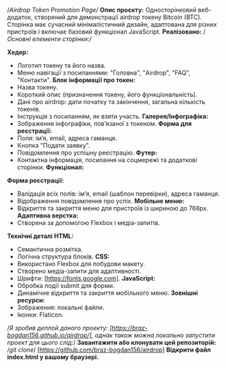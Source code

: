 /*Airdrop Token Promotion Page/*
**Опис проєкту:**
Односторінковий веб-додаток, створений для демонстрації airdrop токену Bitcoin (BTC). Сторінка має сучасний мінімалістичний дизайн, адаптована для різних пристроїв і включає базовий функціонал JavaScript.
**Реалізовано:**
/*Основні елементи сторінки:/*

**Хедер:**
- Логотип токену та його назва.
- Меню навігації з посиланнями: "Головна", "Airdrop", "FAQ", "Контакти".
**Блок інформації про токен:**
- Назва токену.
- Короткий опис (призначення токену, його функціональність).
- Дані про airdrop: дати початку та закінчення, загальна кількість токенів.
- Інструкція з посиланням, як взяти участь.
**Галерея/Інфографіка:**
- Зображення інфографіки, пов’язаної з токеном.
**Форма для реєстрації:**
- Поля: ім’я, email, адреса гаманця.
- Кнопка "Подати заявку".
- Повідомлення про успішну реєстрацію.
**Футер:**
- Контактна інформація, посилання на соцмережі та додаткові сторінки.
**Функціонал:**

**Форма реєстрації:**
- Валідація всіх полів: ім’я, email (шаблон перевірки), адреса гаманця.
- Відображення повідомлення про успіх.
**Мобільне меню:**
- Відкриття та закриття меню для пристроїв із шириною до 768px.
**Адаптивна верстка:**
- Створена за допомогою Flexbox і медіа-запитів.

**Технічні деталі**
**HTML:**
- Семантична розмітка.
- Логічна структура блоків.
**CSS:**
- Використано Flexbox для побудови макету.
- Створено медіа-запити для адаптивності.
- Шрифти: [https://fonts.google.com].
**JavaScript:**
- Обробка події submit для форми.
- Динамічне відкриття та закриття мобільного меню.
**Зовнішні ресурси:**
- Зображення: локальні файли.
- Іконки: Flaticon.

/*Я зробив деплой даного проекту:  [https://braz-bogdan156.github.io/airdrop/], однак також можна локально запустити проект для цього слід:*/
**Завантажити або клонувати цей репозиторій:**
/*git clone*/ [https://github.com/braz-bogdan156/airdrop]
**Відкрити файл index.html у вашому браузері.**